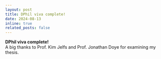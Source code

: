 ```yaml
---
layout: post
title: DPhil viva complete!
date: 2024-08-13
inline: true
related_posts: false
---
```


**DPhil viva complete!**
<br>
A big thanks to Prof. Kim Jelfs and Prof. Jonathan Doye for examining my thesis.
